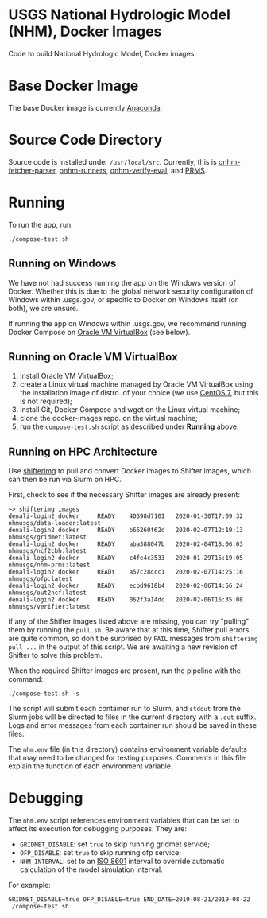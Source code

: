 # USGS National Hydrologic Model (NHM), Docker Images
Code to build National Hydrologic Model, Docker images.

# Base Docker Image
The base Docker image is currently
[Anaconda](https://hub.docker.com/r/continuumio/anaconda3).

# Source Code Directory
Source code is installed under `/usr/local/src`. Currently, this is
[onhm-fetcher-parser](https://github.com/nhm-usgs/onhm-fetcher-parser),
[onhm-runners](https://github.com/nhm-usgs/onhm-runners),
[onhm-verify-eval](https://github.com/nhm-usgs/onhm-verify-eval), and
[PRMS](https://github.com/nhm-usgs/prms).

# Running

To run the app, run:

```
./compose-test.sh
```

## Running on Windows

We have not had success running the app on the Windows version of
Docker. Whether this is due to the global network security
configuration of Windows within .usgs.gov, or specific to Docker on
Windows itself (or both), we are unsure.

If running the app on Windows within .usgs.gov, we recommend running
Docker Compose on [Oracle VM VirtualBox](https://www.virtualbox.org/)
(see below).

## Running on Oracle VM VirtualBox

1. install Oracle VM VirtualBox;
2. create a Linux virtual machine managed by Oracle VM VirtualBox
using the installation image of distro. of your choice (we use
[CentOS 7](https://www.centos.org/), but this is not required);
3. install Git, Docker Compose and wget on the Linux virtual machine;
4. clone the docker-images repo. on the virtual machine;
5. run the `compose-test.sh` script as described under **Running** above.

## Running on HPC Architecture

Use
[shifterimg](https://docs.nersc.gov/programming/shifter/how-to-use/)
to pull and convert Docker images to Shifter images, which can then be
run via Slurm on HPC.

First, check to see if the necessary Shifter images are already
present:


```
~> shifterimg images
denali-login2 docker     READY    40398d7101   2020-01-30T17:09:32 nhmusgs/data-loader:latest
denali-login2 docker     READY    b66260f62d   2020-02-07T12:19:13 nhmusgs/gridmet:latest
denali-login2 docker     READY    aba388047b   2020-02-04T18:06:03 nhmusgs/ncf2cbh:latest
denali-login2 docker     READY    c4fe4c3533   2020-01-29T15:19:05 nhmusgs/nhm-prms:latest
denali-login2 docker     READY    a57c28ccc1   2020-02-07T14:25:16 nhmusgs/ofp:latest
denali-login2 docker     READY    ecbd9618b4   2020-02-06T14:56:24 nhmusgs/out2ncf:latest
denali-login2 docker     READY    062f3a14dc   2020-02-06T16:35:08 nhmusgs/verifier:latest
```

If any of the Shifter images listed above are missing, you can try
"pulling" them by running the `pull.sh`.  Be aware that at this time,
Shifter pull errors are quite common, so don't be surprised by `FAIL`
messages from `shifterimg pull ...` in the output of this script. We
are awaiting a new revision of Shifter to solve this problem.

When the required Shifter images are present, run the pipeline with
the command:

```
./compose-test.sh -s
```

The script will submit each container run to Slurm, and `stdout` from
the Slurm jobs will be directed to files in the current directory with
a `.out` suffix. Logs and error messages from each container run
should be saved in these files.

The `nhm.env` file (in this directory) contains environment variable
defaults that may need to be changed for testing purposes. Comments in
this file explain the function of each environment variable.

# Debugging

The `nhm.env` script references environment variables that can be set
to affect its execution for debugging purposes. They are:

* `GRIDMET_DISABLE`: set `true` to skip running gridmet service;
* `OFP_DISABLE`: set `true` to skip running ofp service;
* `NHM_INTERVAL`: set to an [ISO
  8601](https://en.wikipedia.org/wiki/ISO_8601) interval to override
  automatic calculation of the model simulation interval.

For example:

```
GRIDMET_DISABLE=true OFP_DISABLE=true END_DATE=2019-08-21/2019-08-22 ./compose-test.sh
```
